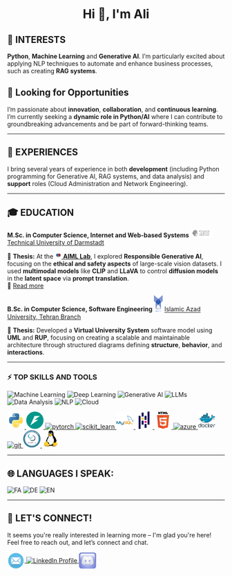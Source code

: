 <h1 align="center">Hi 👋, I'm Ali</h1>

## 👀 INTERESTS
**Python**, **Machine Learning** and **Generative AI**. I’m particularly excited about applying NLP techniques to automate and enhance business processes, such as creating **RAG systems**.

## 🤝 Looking for Opportunities

I’m passionate about **innovation**, **collaboration**, and **continuous learning**. I’m currently seeking a **dynamic role in Python/AI** where I can contribute to groundbreaking advancements and be part of forward-thinking teams.

___

## 💼 EXPERIENCES

I bring several years of experience in both **development** (including Python programming for Generative AI, RAG systems, and data analysis) and **support** roles (Cloud Administration and Network Engineering).

___

## 🎓 EDUCATION

**M.Sc. in Computer Science, Internet and Web-based Systems**  [<img src="assets/tud-transp.png" width=50 height=auto>](https://www.tu-darmstadt.de)   [Technical University of Darmstadt](https://www.tu-darmstadt.de)  


📝 **Thesis:**  At the [<img src="assets/aiml.png" width=15 height=auto> **AIML Lab**](https://ml-research.github.io), I explored **Responsible Generative AI**, focusing on the **ethical and safety aspects** of large-scale vision datasets. I used **multimodal models** like **CLIP** and **LLaVA** to control **diffusion models** in the **latent space** via **prompt translation**.  
🔗 [Read more](https://github.com/alikhalajii/diffBased-DSAug-Safety)

**B.Sc. in Computer Science, Software Engineering**   [<img src="assets/iauctb.png" width=20 height=auto>](https://ctb.iau.ir/eng/en)   [Islamic Azad University, Tehran Branch](https://ctb.iau.ir/eng/en)

📝 **Thesis:**  Developed a **Virtual University System** software model using **UML** and **RUP**, focusing on creating a scalable and maintainable architecture through structured diagrams defining **structure**, **behavior**, and **interactions**.

___

<h3 align="left">⚡ TOP SKILLS AND TOOLS</h3>
<p align="left">

![Machine Learning](https://img.shields.io/badge/Machine%20Learning-royalblue?style=for-the-badge)
![Deep Learning](https://img.shields.io/badge/Deep%20Learning-goldenrod?style=for-the-badge)
![Generative AI](https://img.shields.io/badge/Gen%20AI-firebrick?style=for-the-badge)
![LLMs](https://img.shields.io/badge/LLMs-purple?style=for-the-badge)
![Data Analysis](https://img.shields.io/badge/Data%20Analysis-gray?style=for-the-badge)
![NLP](https://img.shields.io/badge/NLP-mediumseegreen?style=for-the-badge)
![Cloud](https://img.shields.io/badge/Cloud%20Technology-peru?style=for-the-badge)

<p align="left">
  <a href="https://www.python.org" target="_blank" rel="noreferrer" title="Python">
    <img src="https://raw.githubusercontent.com/devicons/devicon/master/icons/python/python-original.svg" alt="python" width="40" height="40"/>
  </a>
  <a href="https://fastapi.tiangolo.com" target="_blank" rel="noreferrer" title="FastAPI">
    <img src="assets/fastapi.png" alt="FastAPI" width="40" height="40"/>
  </a>
  <a href="https://pytorch.org/" target="_blank" rel="noreferrer" title="PyTorch">
    <img src="https://www.vectorlogo.zone/logos/pytorch/pytorch-icon.svg" alt="pytorch" width="40" height="40"/>
  </a>
  <a href="https://scikit-learn.org/" target="_blank" rel="noreferrer" title="Scikit-Learn">
    <img src="https://upload.wikimedia.org/wikipedia/commons/0/05/Scikit_learn_logo_small.svg" alt="scikit_learn" width="40" height="40"/>
  </a>
  <a href="https://www.mysql.com/" target="_blank" rel="noreferrer" title="MySQL">
    <img src="https://raw.githubusercontent.com/devicons/devicon/master/icons/mysql/mysql-original-wordmark.svg" alt="mysql" width="40" height="40"/>
  </a>
  <a href="https://pandas.pydata.org/" target="_blank" rel="noreferrer" title="Pandas">
    <img src="https://raw.githubusercontent.com/devicons/devicon/2ae2a900d2f041da66e950e4d48052658d850630/icons/pandas/pandas-original.svg" alt="pandas" width="40" height="40"/>
  </a>
  <a href="https://www.w3.org/html/" target="_blank" rel="noreferrer" title="HTML5">
    <img src="https://raw.githubusercontent.com/devicons/devicon/master/icons/html5/html5-original-wordmark.svg" alt="html5" width="40" height="40"/>
  </a>
  <a href="https://azure.microsoft.com/en-in/" target="_blank" rel="noreferrer" title="Azure">
    <img src="https://www.vectorlogo.zone/logos/microsoft_azure/microsoft_azure-icon.svg" alt="azure" width="40" height="40"/>
  </a>
  <a href="https://www.docker.com/" target="_blank" rel="noreferrer" title="Docker">
    <img src="https://raw.githubusercontent.com/devicons/devicon/master/icons/docker/docker-original-wordmark.svg" alt="docker" width="40" height="40"/>
  </a>
  <a href="https://git-scm.com/" target="_blank" rel="noreferrer" title="Git">
    <img src="https://www.vectorlogo.zone/logos/git-scm/git-scm-icon.svg" alt="git" width="40" height="40"/>
  </a>
  <a href="https://www.scrum.org/" target="_blank" rel="noreferrer" title="Scrum">
    <img src="assets/scrum.png" alt="Scrum" width="40" height="40"/>
  </a>
  <a href="https://www.linux.org/" target="_blank" rel="noreferrer" title="Linux">
    <img src="https://raw.githubusercontent.com/devicons/devicon/master/icons/linux/linux-original.svg" alt="linux" width="40" height="40"/>
  </a>
</p>


___

## 🌐 LANGUAGES I SPEAK:
![FA](https://img.shields.io/badge/FA-darkgreen?style=for-the-badge "Farsi")
![DE](https://img.shields.io/badge/DE-white?style=for-the-badge "German")
![EN](https://img.shields.io/badge/EN-firebrick?style=for-the-badge "English")

___


## 🤝 LET'S CONNECT!

It seems you're really interested in learning more – I'm glad you're here! Feel free to reach out, and let’s connect and chat.

<p align="left">
  <a href="mailto:ali.khalaji@gmail.com" target="_blank">
    <img align="center" src="assets/mail.png" alt="Email" height="40" width="40" 
         title="Click to send an email" 
         style="transition: transform 0.3s; cursor: pointer;" 
         onmouseover="this.style.transform='scale(1.2)';" onmouseout="this.style.transform='scale(1)';">
  </a>
  <a href="https://linkedin.com/in/alikhalaji" target="_blank">
    <img align="center" src="https://raw.githubusercontent.com/rahuldkjain/github-profile-readme-generator/master/src/images/icons/Social/linked-in-alt.svg" 
         alt="LinkedIn Profile" height="30" width="40" 
         title="Visit my LinkedIn profile"
         style="transition: transform 0.3s; cursor: pointer;" 
         onmouseover="this.style.transform='scale(1.2)';" onmouseout="this.style.transform='scale(1)';">
  </a>
  <a href="https://discord.com/channels/@aledp" target="_blank">
    <img align="center" src="assets/discord.png" alt="Discord-AleDP" height="40" width="40" 
         title="Join me on Discord" 
         style="transition: transform 0.3s; cursor: pointer;" 
         onmouseover="this.style.transform='scale(1.2)';" onmouseout="this.style.transform='scale(1)';">
  </a>
</p>

